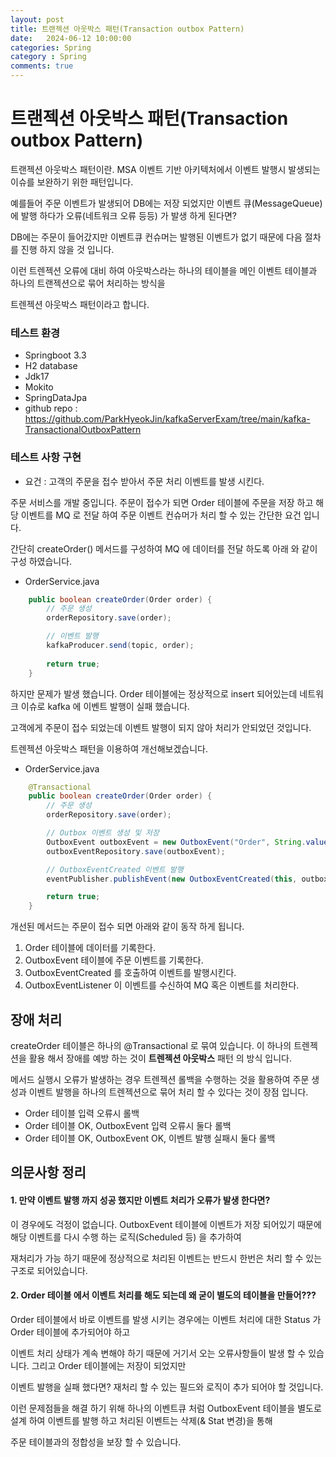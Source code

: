 ```yaml
---
layout: post
title: 트랜젝션 아웃박스 패턴(Transaction outbox Pattern)
date:   2024-06-12 10:00:00
categories: Spring
category : Spring
comments: true 
---
```


# 트랜젝션 아웃박스 패턴(Transaction outbox Pattern)

트랜젝션 아웃박스 패턴이란. MSA 이벤트 기반 아키텍처에서 이벤트 발행시 발생되는 이슈를 보완하기 위한 패턴입니다.

예를들어 주문 이벤트가 발생되어 DB에는 저장 되었지만 이벤트 큐(MessageQueue) 에 발행 하다가 오류(네트워크 오류 등등) 가 발생 하게 된다면?

DB에는 주문이 들어갔지만 이벤트큐 컨슈머는 발행된 이벤트가 없기 때문에 다음 절차를 진행 하지 않을 것 입니다.

이런 트렌젝션 오류에 대비 하여 아웃박스라는 하나의 테이블을 메인 이벤트 테이블과 하나의 트랜젝션으로 묶어 처리하는 방식을

트렌젝션 아웃박스 패턴이라고 합니다.


### 테스트 환경

- Springboot 3.3
- H2 database
- Jdk17
- Mokito
- SpringDataJpa
- github repo : https://github.com/ParkHyeokJin/kafkaServerExam/tree/main/kafka-TransactionalOutboxPattern

### 테스트 사항 구현

* 요건 : 고객의 주문을 접수 받아서 주문 처리 이벤트를 발생 시킨다.

주문 서비스를 개발 중입니다. 주문이 접수가 되면 Order 테이블에 주문을 저장 하고 해당 이벤트를 MQ 로 전달 하여 주문 이벤트 컨슈머가 처리 할 수 있는 간단한 요건 입니다.

간단히 createOrder() 메서드를 구성하여 MQ 에 데이터를 전달 하도록 아래 와 같이 구성 하였습니다.

* OrderService.java
```java
    public boolean createOrder(Order order) {
        // 주문 생성
        orderRepository.save(order);

        // 이벤트 발행
        kafkaProducer.send(topic, order);
        
        return true;
    }
```

하지만 문제가 발생 했습니다. Order 테이블에는 정상적으로 insert 되어있는데 네트워크 이슈로 kafka 에 이벤트 발행이 실패 했습니다.

고객에게 주문이 접수 되었는데 이벤트 발행이 되지 않아 처리가 안되었던 것입니다.

트렌젝션 아웃박스 패턴을 이용하여 개선해보겠습니다.


* OrderService.java

```java
    @Transactional
    public boolean createOrder(Order order) {
        // 주문 생성
        orderRepository.save(order);

        // Outbox 이벤트 생성 및 저장
        OutboxEvent outboxEvent = new OutboxEvent("Order", String.valueOf(order.getId()), "OrderCreated", convertOrderToPayload(order), OutboxEvent.EventStatus.NEW);
        outboxEventRepository.save(outboxEvent);

        // OutboxEventCreated 이벤트 발행
        eventPublisher.publishEvent(new OutboxEventCreated(this, outboxEvent));

        return true;
    }
```

개선된 메서드는 주문이 접수 되면 아래와 같이 동작 하게 됩니다.

1) Order 테이블에 데이터를 기록한다.
2) OutboxEvent 테이블에 주문 이벤트를 기록한다.
3) OutboxEventCreated 를 호출하여 이벤트를 발행시킨다.
4) OutboxEventListener 이 이벤트를 수신하여 MQ 혹은 이벤트를 처리한다.

## 장애 처리

createOrder 테이블은 하나의 @Transactional 로 묶여 있습니다. 이 하나의 트렌젝션을 활용 해서 장애를 예방 하는 것이 __트렌젝션 아웃박스__ 패턴 의 방식 입니다.

메서드 실행시 오류가 발생하는 경우 트렌젝션 롤백을 수행하는 것을 활용하여 주문 생성과 이벤트 발행을 하나의 트렌젝션으로 묶어 처리 할 수 있다는 것이 장점 입니다.

* Order 테이블 입력 오류시 롤백
* Order 테이블 OK, OutboxEvent 입력 오류시 둘다 롤백
* Order 테이블 OK, OutboxEvent OK, 이벤트 발행 실패시 둘다 롤백

## 의문사항 정리

#### 1. 만약 이벤트 발행 까지 성공 했지만 이벤트 처리가 오류가 발생 한다면?

이 경우에도 걱정이 없습니다. OutboxEvent 테이블에 이벤트가 저장 되어있기 때문에 해당 이벤트를 다시 수행 하는 로직(Scheduled 등) 을 추가하여

재처리가 가능 하기 때문에 정상적으로 처리된 이벤트는 반드시 한번은 처리 할 수 있는 구조로 되어있습니다.

#### 2. Order 테이블 에서 이벤트 처리를 해도 되는데 왜 굳이 별도의 테이블을 만들어???

Order 테이블에서 바로 이벤트를 발생 시키는 경우에는 이벤트 처리에 대한 Status 가 Order 테이블에 추가되어야 하고

이벤트 처리 상태가 계속 변해야 하기 때문에 거기서 오는 오류사항들이 발생 할 수 있습니다. 그리고 Order 테이블에는 저장이 되었지만

이벤트 발행을 실패 했다면? 재처리 할 수 있는 필드와 로직이 추가 되어야 할 것입니다.

이런 문제점들을 해결 하기 위해 하나의 이벤트큐 처럼 OutboxEvent 테이블을 별도로 설계 하여 이벤트를 발행 하고 처리된 이벤트는 삭제(& Stat 변경)을 통해

주문 테이블과의 정합성을 보장 할 수 있습니다.









